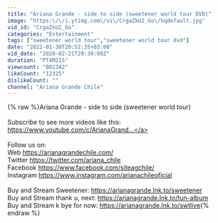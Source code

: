 ```yaml
---
title: "Ariana Grande - side to side (sweetener world tour DVD)"
image: "https:\/\/i.ytimg.com\/vi\/CrgaZkU2_Go\/hqdefault.jpg"
vid_id: "CrgaZkU2_Go"
categories: "Entertainment"
tags: ["sweetener world tour","sweetener world tour dvd"]
date: "2022-01-30T20:52:35+03:00"
vid_date: "2020-02-21T20:30:00Z"
duration: "PT4M21S"
viewcount: "802342"
likeCount: "12325"
dislikeCount: ""
channel: "Ariana Grande Chile"
---
```

{% raw %}Ariana Grande - side to side (sweetener world tour)<br /><br />Subscribe to see more videos like this: <a rel="nofollow" target="blank" href="https://www.youtube.com/c/ArianaGrand...">https://www.youtube.com/c/ArianaGrand...</a><br /><br />Follow us on:<br />Web <a rel="nofollow" target="blank" href="https://arianagrandechile.com/">https://arianagrandechile.com/</a><br />Twitter <a rel="nofollow" target="blank" href="https://twitter.com/ariana_chile">https://twitter.com/ariana_chile</a><br />Facebook <a rel="nofollow" target="blank" href="https://www.facebook.com/siteagchile/">https://www.facebook.com/siteagchile/</a> <br />Instagram <a rel="nofollow" target="blank" href="https://www.instagram.com/arianachileoficial">https://www.instagram.com/arianachileoficial</a> <br /><br />Buy and Stream Sweetener: <a rel="nofollow" target="blank" href="https://arianagrande.lnk.to/sweetener">https://arianagrande.lnk.to/sweetener</a><br />Buy and Stream thank u, next: <a rel="nofollow" target="blank" href="https://arianagrande.lnk.to/tun-album">https://arianagrande.lnk.to/tun-album</a><br />Buy and Stream k bye for now: <a rel="nofollow" target="blank" href="https://arianagrande.lnk.to/swtlive">https://arianagrande.lnk.to/swtlive</a>{% endraw %}
